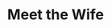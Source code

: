 ---
title: Meet the Wife
year: 1930
opening_date: 1930-12-09
closing_date: 
layout: productions
image:
image_caption:
image_credit:
playbill:
category:
details:
  Theatre: Theatre Jacksonville
cast:
  Alice: Agatha Smith
  William: Carl Cesery
  Harvey Lennox: Edward Goodman
  Philip Lord: J. Ollie Edmunds
  Doris Bellamy: Nancy Hoyt
  Gregory Brown: Ralph W. Cooper, Jr.
  Victor Staunton: William G. Jeacle
  Gertrude Lennox: Winifred Snowden
crew:
  Director: Frank F. Kells
  Staging: 
    - Dick Grether
    - Milton Bacon, Jr.
  Costumes: Will Louis
understudies:
orchestra:
external_links:
---
